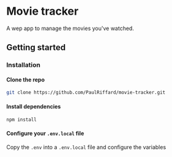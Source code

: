 # Movie tracker

A wep app to manage the movies you've watched.

## Getting started

### Installation

#### Clone the repo

```sh
git clone https://github.com/PaulRiffard/movie-tracker.git
```

#### Install dependencies

```sh
npm install
```

#### Configure your `.env.local` file

Copy the `.env` into a `.env.local` file and configure the variables  
